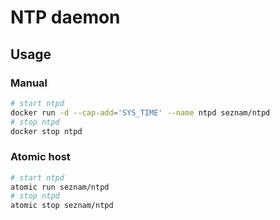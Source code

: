 # NTP daemon

## Usage

### Manual

```bash
# start ntpd
docker run -d --cap-add='SYS_TIME' --name ntpd seznam/ntpd
# stop ntpd
docker stop ntpd

```

### Atomic host

```bash
# start ntpd
atomic run seznam/ntpd
# stop ntpd
atomic stop seznam/ntpd
```
